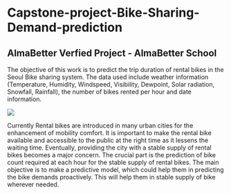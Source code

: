 # **Capstone-project-Bike-Sharing-Demand-prediction**
## AlmaBetter Verfied Project - AlmaBetter School
The objective of this work is to predict the trip duration of rental bikes in the Seoul Bike sharing system. The data used include weather information (Temperature, Humidity, Windspeed, Visibility, Dewpoint, Solar radiation, Snowfall, Rainfall), the number of bikes rented per hour and date information.

![](https://cdn.dribbble.com/users/196525/screenshots/2689989/media/bf383b711ae4a38444363bd75cb01352.gif)

Currently Rental bikes are introduced in many urban cities for the enhancement of mobility comfort. It is important to make the rental bike available and accessible to the public at the right time as it lessens the waiting time. Eventually, providing the city with a stable supply of rental bikes becomes a major concern. The crucial part is the prediction of bike count required at each hour for the stable supply of rental bikes. The main objective is to make a predictive model, which could help them in predicting the bike demands proactively. This will help them in stable supply of bike wherever needed.
